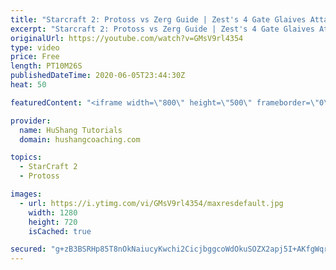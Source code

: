 ```yaml
---
title: "Starcraft 2: Protoss vs Zerg Guide | Zest's 4 Gate Glaives Attack VERY POWERFUL"
excerpt: "Starcraft 2: Protoss vs Zerg Guide | Zest's 4 Gate Glaives Attack VERY POWERFUL In this Starcraft 2 guide we take a look at one of the strongest builds in the current meta. We begin with a 12 adept attack which is sometimes also followed up with a dt shrine before teching into the mid-game.  #protoss"
originalUrl: https://youtube.com/watch?v=GMsV9rl4354
type: video
price: Free
length: PT10M26S
publishedDateTime: 2020-06-05T23:44:30Z
heat: 50

featuredContent: "<iframe width=\"800\" height=\"500\" frameborder=\"0\" src=\"https://www.youtube.com/embed/GMsV9rl4354\" allow=\"accelerometer; autoplay; encrypted-media; gyroscope; picture-in-picture\" allowfullscreen></iframe>"

provider:
  name: HuShang Tutorials
  domain: hushangcoaching.com

topics:
  - StarCraft 2
  - Protoss

images:
  - url: https://i.ytimg.com/vi/GMsV9rl4354/maxresdefault.jpg
    width: 1280
    height: 720
    isCached: true

secured: "g+zB3BSRHp85T8nOkNaiucyKwchi2CicjbggcoWdOkuSOZX2apj5I+AKfgWqrlRL74qdWsJzCKmRqeuSvvCYnDAjiQDqGsiYSZf7iPhaVmzLM3Ib+ROCN/IyXKSe1MgGQEHUvOLh/mkaqQc4XltZ6s32sPgbkkagwLdLyeIQxisfnKbU4UA6RC+/dhxVxczpfOaE+sVUJu1yo1IjABNpNdZvfqkszTqJB09zEY+0gigBNxv+kwBxY6AvBgwMqd8k5MmG1XC7JNa0jI6o/FaLyO/4YaF9ja8tCu9ZfSytLlvk8hWESrGMLjNU8D30wbe2rAhEdMcvpQ9WymXLuRbhcdQ/E0oQc8zt7JNwVz20cGVUqfXyYqwD7/0ofzAOBZxgGUphec5Pns/Bcc4UJ3DWtQUO+RmuNXotucuWo5bECPo=;XTc+firI8I1iXfTpETq6Tw=="
---
```


